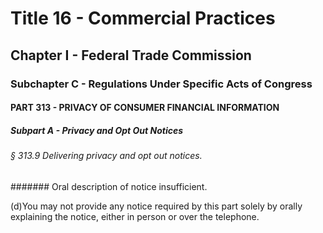 
# Title 16 - Commercial Practices
## Chapter I - Federal Trade Commission
### Subchapter C - Regulations Under Specific Acts of Congress
#### PART 313 - PRIVACY OF CONSUMER FINANCIAL INFORMATION
##### Subpart A - Privacy and Opt Out Notices
###### § 313.9 Delivering privacy and opt out notices.
####### Oral description of notice insufficient.

(d)You may not provide any notice required by this part solely by orally explaining the notice, either in person or over the telephone.
